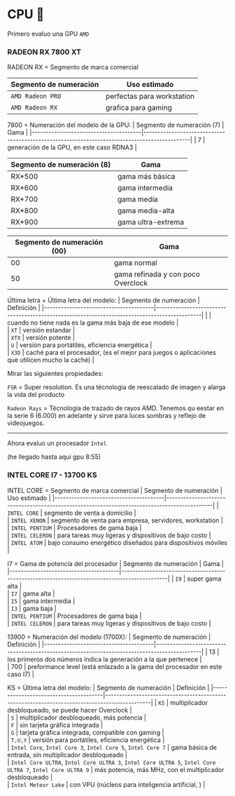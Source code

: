 # CPU 👾
Primero evaluo una GPU `AMD`
### RADEON RX 7800 XT

RADEON RX = Segmento de marca comercial

| Segmento de numeración               | Uso estimado                                                                                   |
|---------------------------------------|----------------------------------------------------------------------------------------------|
| `AMD Radeon PRO`                                    |     perfectas para workstation            |      
| `AMD Radeon RX`                                    |     grafica para gaming            |  


7800 = Numeración del modelo de la GPU:
| Segmento de numeración (7)              | Gama                                                                                   |
|---------------------------------------|----------------------------------------------------------------------------------------------|
| 7                                    |     generación de la GPU, en este caso RDNA3             |      

| Segmento de numeración (8)               | Gama                                                                                   |
|---------------------------------------|----------------------------------------------------------------------------------------------|
| RX*500                                    |     gama más básica            |      
| RX*600                                    |     gama intermedia             |      
| RX*700                                    |     gama media              |      
| RX*800                                    |    gama media-alta           |      
| RX*900                                    |    gama ultra-extrema           |

| Segmento de numeración (00)               | Gama                                                                                   |
|---------------------------------------|----------------------------------------------------------------------------------------------|
| 00                                    |     gama normal            |      
| 50                                    |     gama refinada y con poco Overclock             |      

Última letra = Última letra del modelo:
| Segmento de numeración               | Definición                                                                                    |
|---------------------------------------|----------------------------------------------------------------------------------------------|
|                                  |  cuando no tiene nada es la gama más baja de ese modelo            |  
|  `XT`                                   | versión estandar             |  
|  `XTX`                                 | versión potente             |  
|  `U`                               | versión para portátiles, eficiencia energética            |  
|  `X3D`                                | caché para el procesador, (es el mejor para juegos o aplicaciones que utilicen mucho la caché)            |  


Mirar las siguientes propiedades:

`FSR` = Super resolution. Es una técnologia de reescalado de imagen y alarga la vida del producto

`Radeon Rays` = Técnologia de trazado de rayos AMD. Tenemos qu eestar en la serie 6 (6.000) en adelante y sirve para luces sombras y reflejo de videojuegos.




***



Ahora evaluo un procesador `Intel`


(he llegado hasta aqui gpu 8:55)
















### INTEL CORE I7 - 13700 KS

INTEL CORE = Segmento de marca comercial
| Segmento de numeración               | Uso estimado                                                                                   |
|---------------------------------------|----------------------------------------------------------------------------------------------|
| `INTEL CORE`                                    |     segmento de venta a domicilio            |      
| `INTEL XENON`                                  |     segmento de venta para empresa, servidores, workstation            |  
| `INTEL PENTIUM`                               |    Procesadores de gama baja      |  
| `INTEL CELERON`                                  |     para tareas muy ligeras y dispositivos de bajo costo          |  
| `INTEL ATOM`                                  |     bajo consumo energético diseñados para dispositivos móviles          |  

I7 = Gama de potencia del procesador 
| Segmento de numeración               | Gama                                                                                  |
|---------------------------------------|----------------------------------------------------------------------------------------------|
| `I9`                                  |     super gama alta            |  
| `I7`                                  |     gama alta           |  
| `I5`                                  |     gama intermedia            |  
| `I3`                                  |     gama baja           |  
| `INTEL PENTIUM`                               |    Procesadores de gama baja      |  
| `INTEL CELERON`                                  |     para tareas muy ligeras y dispositivos de bajo costo          |  
 

13900 = Numeración del modelo (1700X):
| Segmento de numeración               | Definición                                                                                    |
|---------------------------------------|----------------------------------------------------------------------------------------------|
| 13                                    |     los primeros dos números indica la generación a la que pertenece               |      
| 700                                    |     preformance level (está enlazado a la gama del procesador en este caso I7)              |  


KS = Última letra del modelo:
| Segmento de numeración               | Definición                                                                                    |
|---------------------------------------|----------------------------------------------------------------------------------------------|
|  `KS`                                    |  multiplicador desbloqueado, se puede hacer Overclock             |  
|  `S`                                   |  multiplicador desbloqueado, más potencia             |  
|   `F`                               |  sin tarjeta gráfica integrada            |  
|  `G`                                 | tarjeta gráfica integrada, compatible con gaming             |  
|  `T,U,Y`                               | versión para portátiles, eficiencia energética            |  
|  `Intel Core`, `Intel Core 3`, `Intel Core 5`, `Intel Core 7`     | gama básica de entrada, sin multiplicador desbloqueado           |  
|  `Intel Core ULTRA`, `Intel Core ULTRA 3`, `Intel Core ULTRA 5`, `Intel Core ULTRA 7`, `Intel Core ULTRA 9`     | más potencia, más MHz, con el multiplicador desbloqueado           |  
|  `Intel Meteor Lake`     | con VPU (núcleos para inteligencia artificial, ) |     





